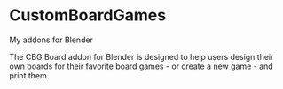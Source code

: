 # CustomBoardGames
My addons for Blender

The CBG Board addon for Blender is designed to help users design their own boards for their favorite board games - or create a new game - and print them.

